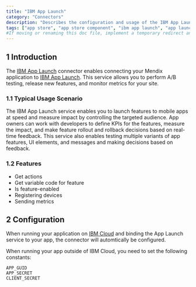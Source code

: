 ```yaml
---
title: "IBM App Launch"
category: "Connectors"
description: "Describes the configuration and usage of the IBM App Launch connector, which is available in the Mendix Marketplace."
tags: ["app store", "app store component", "ibm app launch", "app launch"]
#If moving or renaming this doc file, implement a temporary redirect and let the respective team know they should update the URL in the product. See Mapping to Products for more details. 
---
```


## 1 Introduction

The [IBM App Launch](https://appstore.home.mendix.com/link/app/106382/) connector enables connecting your Mendix application to [IBM App Launch](https://www.ibm.com/blogs/cloud-archive/tag/app-launch/). This service allows you to perform A/B testing, release new features, and monitor metrics for your site.

### 1.1 Typical Usage Scenario

The IBM App Launch service enables you to launch features to mobile apps at speed and measure impact by controlling the targeted audience. App owners can work with developers to define KPIs for the features, measure the impact, and make feature rollout and rollback decisions based on real-time feedback. This service also enables testing multiple variants of app features, UI elements, and messages and making decisions based on feedback.

### 1.2 Features

* Get actions
* Get variable code for feature
* Is feature-enabled
* Registering devices
* Sending metrics

## 2 Configuration

When running your application on [IBM Cloud](/developerportal/deploy/ibm-cloud) and binding the App Launch service to your app, the connector will automtically be configured. 

When running your app outside of IBM Cloud, you need to set the following constants: 

```
APP_GUID
APP_SECRET
CLIENT_SECRET
```
